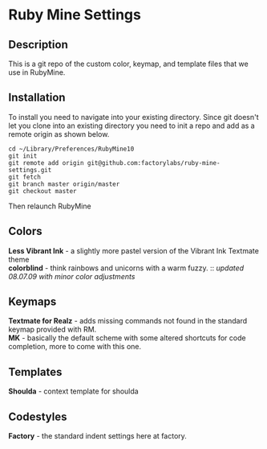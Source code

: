 Ruby Mine Settings
=================

Description
-----------
  This is a git repo of the custom color, keymap, and template files that we use in RubyMine.
  
Installation
------------
  To install you need to navigate into your existing directory. Since git doesn't let you clone into an existing directory you need to init a repo and add as a remote origin as shown below.

    cd ~/Library/Preferences/RubyMine10
    git init
    git remote add origin git@github.com:factorylabs/ruby-mine-settings.git
    git fetch
    git branch master origin/master
    git checkout master

Then relaunch RubyMine


Colors
------
  **Less Vibrant Ink** - a slightly more pastel version of the Vibrant Ink Textmate theme  
  **colorblind** - think rainbows and unicorns with a warm fuzzy. :: *updated 08.07.09 with minor color adjustments*
  
Keymaps
-------
  **Textmate for Realz** - adds missing commands not found in the standard keymap provided with RM.  
  **MK** - basically the default scheme with some altered shortcuts for code completion, more to come with this one.
  
Templates
---------
  **Shoulda** - context template for shoulda
  
Codestyles
----------
  **Factory** - the standard indent settings here at factory.